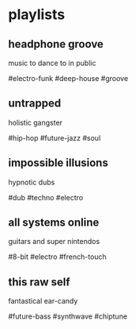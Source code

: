 # playlists

## headphone groove
music to dance to in public 

#electro-funk #deep-house #groove 

## untrapped
holistic gangster

#hip-hop #future-jazz #soul

## impossible illusions
hypnotic dubs 

#dub #techno #electro

## all systems online
guitars and super nintendos 

#8-bit #electro #french-touch

## this raw self
fantastical ear-candy 

#future-bass #synthwave #chiptune
